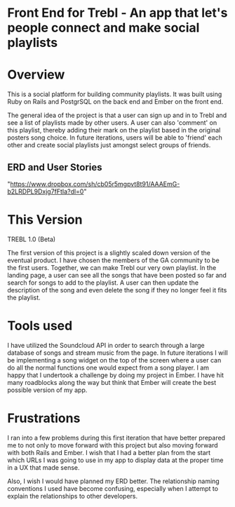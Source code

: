 # Front End for Trebl - An app that let's people connect and make social playlists


# Overview
This is a social platform for building community playlists. It was built using Ruby on Rails and PostgrSQL on the back end and Ember on the front end.

The general idea of the project is that a user can sign up and in to Trebl and see a list of playlists made by other users. A user can also 'comment' on this playlist, thereby adding their mark on the playlist based in the original posters song choice. In future iterations, users will be able to 'friend' each other and create social playlists just amongst select groups of friends.

## ERD and User Stories

"https://www.dropbox.com/sh/cb05r5mgpvt8t91/AAAEmG-b2LRDPL9Dxjg7fFtIa?dl=0"

# This Version

TREBL 1.0 (Beta)

The first version of this project is a slightly scaled down version of the eventual product. I have chosen the members of the GA community to be the first users. Together, we can make Trebl our very own playlist. In the landing page, a user can see all the songs that have been posted so far and search for songs to add to the playlist. A user can then update the description of the song and even delete the song if they no longer feel it fits the playlist.

# Tools used
I have utilized the Soundcloud API in order to search through a large database of songs and stream music from the page. In future iterations I will be implementing a song widget on the top of the screen where a user can do all the normal functions one would expect from a song player.
I am happy that I undertook a challenge by doing my project in Ember. I have hit many roadblocks along the way but think that Ember will create the best possible version of my app.

# Frustrations
I ran into a few problems during this first iteration that have better prepared me to not only to move forward with this project but also moving forward with both Rails and Ember. I wish that I had a better plan from the start which URLs I was going to use in my app to display data at the proper time in a UX that made sense.

Also, I wish I would have planned my ERD better. The relationship naming conventions I used have become confusing, especially when I attempt to explain the relationships to other developers.
